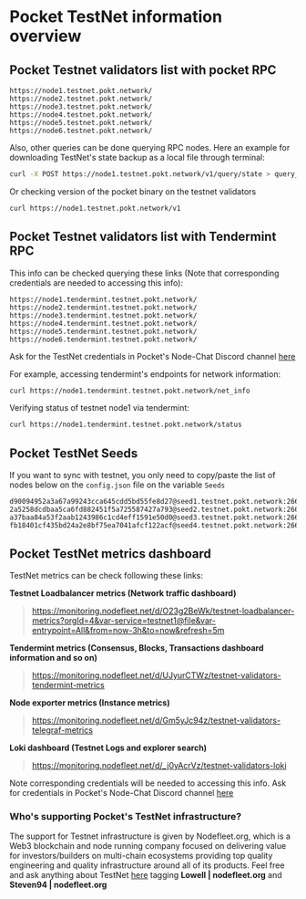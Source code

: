 # Pocket TestNet information overview

## Pocket Testnet validators list with pocket RPC

```
https://node1.testnet.pokt.network/
https://node2.testnet.pokt.network/
https://node3.testnet.pokt.network/
https://node4.testnet.pokt.network/
https://node5.testnet.pokt.network/
https://node6.testnet.pokt.network/
```

Also, other queries can be done querying RPC nodes. Here an example for downloading TestNet's state backup as a local file through terminal:

```bash
curl -X POST https://node1.testnet.pokt.network/v1/query/state > query_state.json
```

Or checking version of the pocket binary on the testnet validators

```bash
curl https://node1.testnet.pokt.network/v1
```


## Pocket Testnet validators list with Tendermint RPC 

This info can be checked querying these links (Note that corresponding credentials are needed to accessing this info):

```
https://node1.tendermint.testnet.pokt.network/
https://node2.tendermint.testnet.pokt.network/
https://node3.tendermint.testnet.pokt.network/
https://node4.tendermint.testnet.pokt.network/
https://node5.tendermint.testnet.pokt.network/
https://node6.tendermint.testnet.pokt.network/
```

Ask for the TestNet credentials in Pocket's Node-Chat Discord channel [here](https://discord.com/channels/553741558869131266/564836328202567725)

For example, accessing tendermint's endpoints for network information:

```bash
curl https://node1.tendermint.testnet.pokt.network/net_info
```

Verifying status of testnet node1 via tendermint:

```bash
curl https://node1.tendermint.testnet.pokt.network/status
```


## Pocket TestNet Seeds


If you want to sync with testnet, you only need to copy/paste the list of nodes below on the `config.json` file on the variable `Seeds`

```
d90094952a3a67a99243cca645cdd5bd55fe8d27@seed1.testnet.pokt.network:26668, 2a5258dcdbaa5ca6fd882451f5a725587427a793@seed2.testnet.pokt.network:26669, a37baa84a53f2aab1243986c1cd4eff1591e50d0@seed3.testnet.pokt.network:26668, fb18401cf435bd24a2e8bf75ea7041afcf122acf@seed4.testnet.pokt.network:26669
```


## Pocket TestNet metrics dashboard

TestNet metrics can be check following these links:

**Testnet Loadbalancer metrics  (Network traffic dashboard)**
>https://monitoring.nodefleet.net/d/O23g2BeWk/testnet-loadbalancer-metrics?orgId=4&var-service=testnet1@file&var-entrypoint=All&from=now-3h&to=now&refresh=5m

**Tendermint metrics (Consensus, Blocks, Transactions dashboard information and so on)**
>https://monitoring.nodefleet.net/d/UJyurCTWz/testnet-validators-tendermint-metrics

**Node exporter metrics (Instance metrics)**
>https://monitoring.nodefleet.net/d/Gm5yJc94z/testnet-validators-telegraf-metrics

**Loki dashboard (Testnet Logs and explorer search)**
>https://monitoring.nodefleet.net/d/_j0yAcrVz/testnet-validators-loki

Note corresponding credentials will be needed to accessing this info. Ask for credentials in Pocket's Node-Chat Discord channel [here](https://discord.com/channels/553741558869131266/564836328202567725)

### Who's supporting Pocket's TestNet infrastructure?

The support for Testnet infrastructure is given by Nodefleet.org, which is a Web3 blockchain and node running company focused on delivering value for investors/builders on multi-chain ecosystems providing top quality engineering and quality infrastructure around all of its products. Feel free and ask anything about TestNet [here](https://discord.com/channels/553741558869131266/564836328202567725) tagging **Lowell | nodefleet.org** and **Steven94 | nodefleet.org**